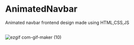 # AnimatedNavbar
Animated navbar frontend design made using HTML,CSS,JS <br><br>

![ezgif com-gif-maker (10)](https://user-images.githubusercontent.com/42092917/109907232-eb1fd480-7cc7-11eb-9e93-fc29d5126efb.gif)

